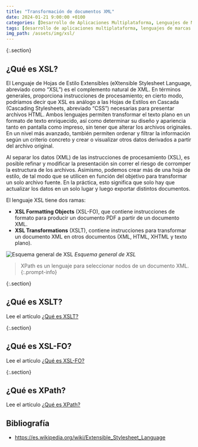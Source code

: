 ```yaml
---
title: "Transformación de documentos XML"
date: 2024-01-21 9:00:00 +0100
categories: [Desarrollo de Aplicaciones Multiplataforma, Lenguajes de Marcas y Sistemas de Gestión de Información]
tags: [desarrollo de aplicaciones multiplataforma, lenguajes de marcas y sistemas de gestión de información, administración de sistemas informáticos de red, desarrollo de aplicaciones web, dam, daw, asir, lmsgi, xml, teoría]
img_path: /assets/img/xsl/
---
```


{:.section}
## ¿Qué es XSL?

El Lenguaje de Hojas de Estilo Extensibles (eXtensible Stylesheet Language, abreviado como “XSL”) es el complemento natural de XML. En términos generales, proporciona instrucciones de procesamiento; en cierto modo, podríamos decir que XSL es análogo a las Hojas de Estilos en Cascada (Cascading Stylesheets, abreviado “CSS”) necesarias para presentar archivos HTML. Ambos lenguajes permiten transformar el texto plano en un formato de texto enriquecido, así como determinar su diseño y apariencia tanto en pantalla como impreso, sin tener que alterar los archivos originales. En un nivel más avanzado, también permiten ordenar y filtrar la información según un criterio concreto y crear o visualizar otros datos derivados a partir del archivo original.

Al separar los datos (XML) de las instrucciones de procesamiento (XSL), es posible refinar y modificar la presentación sin correr el riesgo de corromper la estructura de los archivos. Asimismo, podemos crear más de una hoja de estilo, de tal modo que se utilicen en función del objetivo para transformar un solo archivo fuente. En la práctica, esto significa que solo hay que actualizar los datos en un solo lugar y luego exportar distintos documentos.

El lenguaje XSL tiene dos ramas:

- **XSL Formatting Objects** (XSL-FO), que contiene instrucciones de formato para producir un documento PDF a partir de un documento XML.
- **XSL Transformations** (XSLT), contiene instrucciones para transformar un documento XML en otros documentos (XML, HTML, XHTML y texto plano).

![Esquema general de XSL](XSL-general.png)
_Esquema general de XSL_

> XPath es un lenguaje para seleccionar nodos de un documento XML.
{:.prompt-info}

{:.section}
## ¿Qué es XSLT?

Lee el artículo [¿Qué es XSLT?](/posts/xslt/)

{:.section}
## ¿Qué es XSL-FO?

Lee el artículo [¿Qué es XSL-FO?](/posts/xslfo/)

{:.section}
## ¿Qué es XPath?

Lee el artículo [¿Qué es XPath?](/posts/xpath/)

## Bibliografía

- <https://es.wikipedia.org/wiki/Extensible_Stylesheet_Language>
